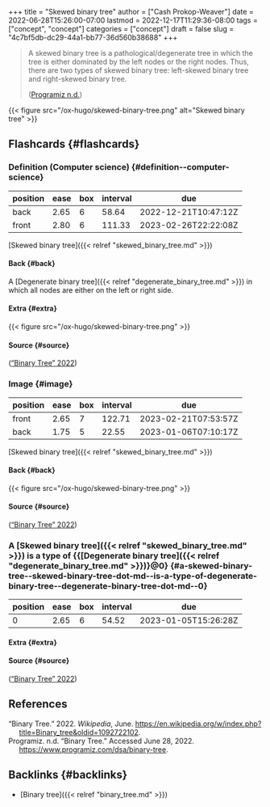 +++
title = "Skewed binary tree"
author = ["Cash Prokop-Weaver"]
date = 2022-06-28T15:26:00-07:00
lastmod = 2022-12-17T11:29:36-08:00
tags = ["concept", "concept"]
categories = ["concept"]
draft = false
slug = "4c7bf5db-dc29-44a1-bb77-36d560b38688"
+++

> A skewed binary tree is a pathological/degenerate tree in which the tree is either dominated by the left nodes or the right nodes. Thus, there are two types of skewed binary tree: left-skewed binary tree and right-skewed binary tree.
>
> (<a href="#citeproc_bib_item_2">Programiz n.d.</a>)

{{< figure src="/ox-hugo/skewed-binary-tree.png" alt="Skewed binary tree" >}}


## Flashcards {#flashcards}


### Definition (Computer science) {#definition--computer-science}

| position | ease | box | interval | due                  |
|----------|------|-----|----------|----------------------|
| back     | 2.65 | 6   | 58.64    | 2022-12-21T10:47:12Z |
| front    | 2.80 | 6   | 111.33   | 2023-02-26T22:22:08Z |

[Skewed binary tree]({{< relref "skewed_binary_tree.md" >}})


#### Back {#back}

A [Degenerate binary tree]({{< relref "degenerate_binary_tree.md" >}}) in which all nodes are either on the left or right side.


#### Extra {#extra}

{{< figure src="/ox-hugo/skewed-binary-tree.png" >}}


#### Source {#source}

(<a href="#citeproc_bib_item_1">“Binary Tree” 2022</a>)


### Image {#image}

| position | ease | box | interval | due                  |
|----------|------|-----|----------|----------------------|
| front    | 2.65 | 7   | 122.71   | 2023-02-21T07:53:57Z |
| back     | 1.75 | 5   | 22.55    | 2023-01-06T07:10:17Z |

[Skewed binary tree]({{< relref "skewed_binary_tree.md" >}})


#### Back {#back}

{{< figure src="/ox-hugo/skewed-binary-tree.png" >}}


#### Source {#source}

(<a href="#citeproc_bib_item_1">“Binary Tree” 2022</a>)


### A [Skewed binary tree]({{< relref "skewed_binary_tree.md" >}}) is a type of {{[Degenerate binary tree]({{< relref "degenerate_binary_tree.md" >}})}@0} {#a-skewed-binary-tree--skewed-binary-tree-dot-md--is-a-type-of-degenerate-binary-tree--degenerate-binary-tree-dot-md--0}

| position | ease | box | interval | due                  |
|----------|------|-----|----------|----------------------|
| 0        | 2.65 | 6   | 54.52    | 2023-01-05T15:26:28Z |


#### Extra {#extra}


#### Source {#source}

(<a href="#citeproc_bib_item_1">“Binary Tree” 2022</a>)

## References

<style>.csl-entry{text-indent: -1.5em; margin-left: 1.5em;}</style><div class="csl-bib-body">
  <div class="csl-entry"><a id="citeproc_bib_item_1"></a>“Binary Tree.” 2022. <i>Wikipedia</i>, June. <a href="https://en.wikipedia.org/w/index.php?title=Binary_tree&oldid=1092722102">https://en.wikipedia.org/w/index.php?title=Binary_tree&#38;oldid=1092722102</a>.</div>
  <div class="csl-entry"><a id="citeproc_bib_item_2"></a>Programiz. n.d. “Binary Tree.” Accessed June 28, 2022. <a href="https://www.programiz.com/dsa/binary-tree">https://www.programiz.com/dsa/binary-tree</a>.</div>
</div>


## Backlinks {#backlinks}

-   [Binary tree]({{< relref "binary_tree.md" >}})
